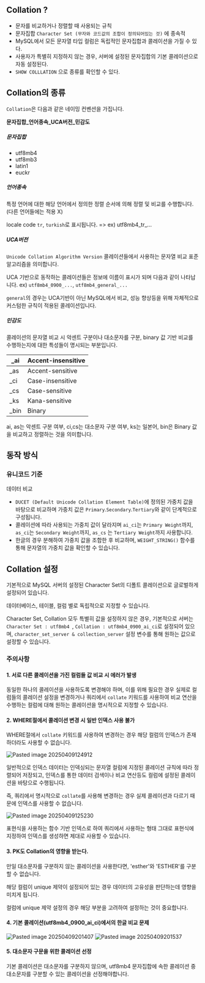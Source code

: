 ## Collation ?
- 문자를 비교하거나 정렬할 때 사용되는 규칙
- 문자집합 `Character Set (무자와 코드값의 조합이 정의되어있는 것)` 에 종속적
- MySQL에서 모든 문자열 타입 컬럼은 독립적인 문자집합과 콜레이션을 가질 수 있다.
- 사용자가 특별히 지정하지 않는 경우, 서버에 설정된 문자집합의 기본 콜레이션으로 자동 설정된다.
- `SHOW COLLLATION` 으로 종류를 확인할 수 있다.

## Collation의 종류

`Collation`은 다음과 같은 네이밍 컨벤션을 가집니다.

**문자집합_언어종속_UCA버전_민감도**
##### 문자집합
- utf8mb4
- utf8mb3
- latin1
- euckr
##### 언어종속
특정 언어에 대한 해당 언어에서 정의한 정렬 순서에 의해 정렬 및 비교를 수행합니다.(다른 언어들에는 적용 X)

locale code `tr`, `turkish`로 표시됩니다. => ex) utf8mb4_tr_...
##### UCA버전
`Unicode Collation Algorithm Version` 콜레이션들에서 사용하는 문자열 비교 표준 알고리즘을 의미합니다.

UCA 기반으로 동작하는 콜레이션들은 정보에 이름이 표시가 되며 다음과 같이 나타납니다. ex) `utf8mb4_0900_...`, `utf8mb4_general_...`

`general`의 경우는 UCA기반이 아닌 MySQL에서 비교, 성능 향상등을 위해 자체적으로 커스텀한 규칙이 적용된 콜레이션입니다.
##### 민감도
콜레이션의 문자열 비교 시 악센트 구분이나 대소문자를 구분, binary 값 기반 비교를 수행하는지에 대한 특성들이 명시되는 부분입니다.

| _ai  | Accent-insensitive |
| ---- | ------------------ |
| _as  | Accent-sensitive   |
| _ci  | Case-insensitive   |
| _cs  | Case-sensitive     |
| _ks  | Kana-sensitive     |
| _bin | Binary             |
ai, as는 악센트 구분 여부, ci,cs는 대소문자 구분 여부, ks는 일본어, bin은 Binary 값을 비교하고 정렬하는 것을 의미합니다.

## 동작 방식
### 유니코드 기준
데이터 비교
- `DUCET (Default Unicode Collation Element Table)`에 정의된 가중치 값을 바탕으로 비교하며 가중치 값은 `Primary`.`Secondary`.`Tertiary`와 같이 단계적으로 구성됩니다.
- 콜레이션에 따라 사용되는 가중치 값이 달라지며 `ai_ci`는 `Primary Weight`까지, `as_ci`는 `Secondary Weight`까지, `as_cs`
는 `Tertiary Weight`까지 사용합니다.
- 한글의 경우 분해하여 가중치 값을 조합한 후 비교하며, `WEIGHT_STRING()` 함수를 통해 문자열의 가중치 값을 확인할 수 있습니다.

## Collation 설정
기본적으로 MySQL 서버의 설정된 Character Set의 디폴트 콜레이션으로 글로벌하게 설정되어 있습니다.

데이터베이스, 테이블, 컬럼 별로 독립적으로 지정할 수 있습니다.

Character Set, Collation 모두 특별히 값을 설정하지 않은 경우, 기본적으로 서버는 `Character Set : utf8mb4 `, `Collation : utf8mb4_0900_ai_ci`로 설정되어 있으며, `character_set_server & collection_server` 설정 변수를 통해 원하는 값으로 설정할  수 있습니다.

### 주의사항
#### 1. 서로 다른 콜레이션을 가진 컬럼들 값 비교 시 에러가 발생
동일한 하나의 콜레이션을 사용하도록 변경해야 하며, 이를 위해 필요한 경우 실제로 컬럼들의 콜레이션 설정을 변경하거나 쿼리에서 `collate` 키워드를 사용하여 비교 연산을 수행하는 컬럼에 대해 원하는 콜레이션을 명시적으로 지정할 수 있습니다.

#### 2. WHERE절에서 콜레이션 변경 시 일반 인덱스 사용 불가
WHERE절에서 `collate` 키워드를 사용하여 변경하는 경우 해당 컬럼의 인덱스가 존재하더라도 사용할 수 없습니다.

![Pasted image 20250409124912](https://github.com/user-attachments/assets/6d1a16fc-15ec-41d6-b7fd-94af74c846e1)

일반적으로 인덱스 데이터는 인덱싱되는 문자열 컬럼에 지정된 콜레이션 규칙에 따라 정렬되어 저장되고, 인덱스를 통한 데이터 검색이나 비교 연산등도 컬럼에 설정된 콜레이션을 바탕으로 수행됩니다.

즉, 쿼리에서 명시적으로 `collate`를 사용해 변경하는 경우 실제 콜레이션과 다르기 때문에 인덱스를 사용할 수 없습니다.

![Pasted image 20250409125230](https://github.com/user-attachments/assets/d42ac8d3-5575-430f-94d5-591aee366265)

표현식을 사용하는 함수 기반 인덱스로 하여 쿼리에서 사용하는 형태 그대로 표현식에 지정하여 인덱스를 생성하면 제대로 사용할 수 있습니다.

#### 3. PK도 Collation의 영향을 받는다.
만일 대소문자를 구분하지 않는 콜레이션을 사용한다면, 'esther'와 'ESTHER'를 구분할 수 없습니다.

해당 컬럼이 unique 제약이 설정되어 있는 경우 데이터의 고유성을 판단하는데 영향을 미치게 됩니다.

컬럼에 unique 제약 설정의 경우 해당 부분을 고려하여 설정하는 것이 중요합니다.
#### 4. 기본 콜레이션(utf8mb4_0900_ai_ci)에서의 한글 비교 문제

![Pasted image 20250409201407](https://github.com/user-attachments/assets/477ecdf3-a54c-407f-98f6-d663ffbeaffd)
![Pasted image 20250409201537](https://github.com/user-attachments/assets/523e770e-a6bf-4c73-a275-9d82fefe0fc2)

#### 5. 대소문자 구문을 위한 콜레이션 선정
기본 콜레이션은 대소문자를 구분하지 않으며, utf8mb4 문자집합에 속한 콜레이션 중 대소문자를 구분할 수 있는 콜레이션을 선정해야합니다.
